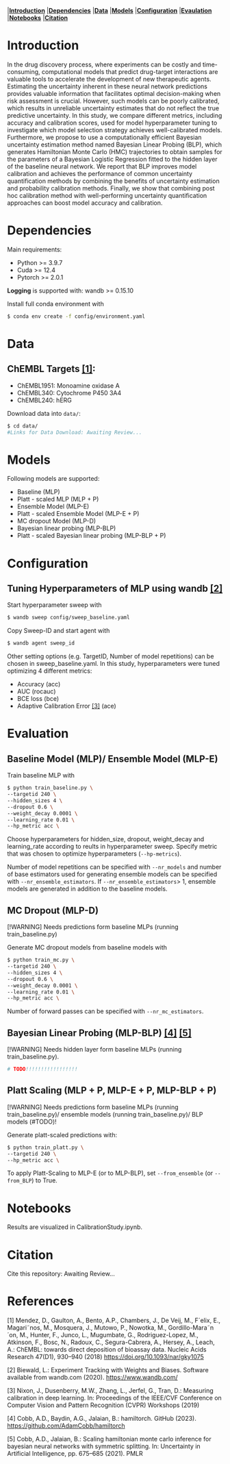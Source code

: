 |**[Introduction](#introduction)**
|**[Dependencies](#dependencies)**
|**[Data](#data)**
|**[Models](#models)**
|**[Configuration](#configuration)**
|**[Evaulation](#evaluation)**
|**[Notebooks](#notebooks)**
|**[Citation](#citation)**

# **Introduction**
In the drug discovery process, where experiments can be costly and time-consuming, computational models that predict drug-target interactions are valuable tools to accelerate the development of new therapeutic agents.
Estimating the uncertainty inherent in these neural network predictions provides valuable information that facilitates optimal decision-making when risk assessment is crucial.
However, such models can be poorly calibrated, which results in unreliable uncertainty estimates that do not reflect the true predictive uncertainty.
In this study, we compare different metrics, including accuracy and calibration scores, used for model hyperparameter tuning to investigate which model selection strategy achieves well-calibrated models.
Furthermore, we propose to use a computationally efficient Bayesian uncertainty estimation method named Bayesian Linear Probing (BLP), which generates Hamiltonian Monte Carlo (HMC) trajectories to obtain samples for the parameters of a Bayesian Logistic Regression fitted to the hidden layer of the baseline neural network.
We report that BLP improves model calibration and achieves the performance of common uncertainty quantification methods by combining the benefits of uncertainty estimation and probability calibration methods.
Finally, we show that combining post hoc calibration method with well-performing uncertainty quantification approaches can boost model accuracy and calibration.

# **Dependencies**

Main requirements:
- Python >= 3.9.7
- Cuda >= 12.4
- Pytorch >= 2.0.1

**Logging** is supported with: wandb >= 0.15.10

Install full conda environment with

```bash
$ conda env create -f config/environment.yaml
```


# **Data**
## ChEMBL Targets [[1]](#1):

- ChEMBL1951: Monoamine oxidase A
- ChEMBL340: Cytochrome P450 3A4
- ChEMBL240: hERG


Download data into ```data/```:

```bash
$ cd data/
#Links for Data Download: Awaiting Review...
```

# **Models**
Following models are supported:

- Baseline (MLP)
- Platt - scaled MLP (MLP + P)
- Ensemble Model (MLP-E)
- Platt - scaled Ensemble Model (MLP-E + P)
- MC dropout Model (MLP-D)
- Bayesian linear probing (MLP-BLP)
- Platt - scaled Bayesian linear probing (MLP-BLP + P)

# **Configuration**
## Tuning Hyperparameters of MLP using wandb [[2]](#2)

Start hyperparameter sweep with

```bash
$ wandb sweep config/sweep_baseline.yaml 

```

Copy Sweep-ID and start agent with 
```bash
$ wandb agent sweep_id 

```

Other setting options (e.g. TargetID, Number of model repetitions) can be chosen in sweep_baseline.yaml. 
In this study, hyperparameters were tuned optimizing 4 different metrics:

- Accuracy (acc)
- AUC (rocauc)
- BCE loss (bce)
- Adaptive Calibration Error [[3]](#3) (ace)

# **Evaluation**

## Baseline Model (MLP)/ Ensemble Model (MLP-E) 

Train baseline MLP with 

```bash
$ python train_baseline.py \
--targetid 240 \
--hidden_sizes 4 \
--dropout 0.6 \
--weight_decay 0.0001 \
--learning_rate 0.01 \
--hp_metric acc \
```
Choose hyperparameters for hidden_size, dropout, weight_decay and learning_rate according to reults in hyperparameter sweep. Specify metric that was chosen to optimize hyperparameters (```--hp-metrics```).

Number of model repetitions can be specified with ```--nr_models``` and number of base estimators used for generating ensemble models can be specified with ```--nr_ensemble_estimators```. If ```--nr_ensemble_estimators```> 1, ensemble models are generated in addition to the baseline models.

## MC Dropout (MLP-D)
[!WARNING]
Needs predictions form baseline MLPs (running train_baseline.py)

Generate MC dropout models from baseline models with

```bash
$ python train_mc.py \
--targetid 240 \
--hidden_sizes 4 \
--dropout 0.6 \
--weight_decay 0.0001 \
--learning_rate 0.01 \
--hp_metric acc \
```

Number of forward passes can be specified with ```--nr_mc_estimators```.

## Bayesian Linear Probing (MLP-BLP) [[4]](#4) [[5]](#5) 
[!WARNING]
Needs hidden layer form baseline MLPs (running train_baseline.py).

```bash
# TODO!!!!!!!!!!!!!!!!!
```

## Platt Scaling (MLP + P, MLP-E + P, MLP-BLP + P)
[!WARNING]
Needs predictions form baseline MLPs (running train_baseline.py)/ ensemble models (running train_baseline.py)/ BLP models (#TODO)!

Generate platt-scaled predictions with:
```bash
$ python train_platt.py \
--targetid 240 \
--hp_metric acc \
```

To apply Platt-Scaling to MLP-E (or to MLP-BLP), set ```--from_ensemble``` (or ```--from_BLP```) to True.

# **Notebooks**

Results are visualized in CalibrationStudy.ipynb.

# **Citation**

Cite this repository: Awaiting Review...

# **References**

<a id="1">[1]</a>  Mendez, D., Gaulton, A., Bento, A.P., Chambers, J., De Veij, M., F´elix, E., Magari˜nos, M., Mosquera, J., Mutowo, P., Nowotka, M., Gordillo-Mara˜n´on, M.,
Hunter, F., Junco, L., Mugumbate, G., Rodriguez-Lopez, M., Atkinson, F., Bosc, N., Radoux, C., Segura-Cabrera, A., Hersey, A., Leach, A.: ChEMBL: towards
direct deposition of bioassay data. Nucleic Acids Research 47(D1), 930–940 (2018) https://doi.org/10.1093/nar/gky1075

<a id="2">[2]</a> Biewald, L.: Experiment Tracking with Weights and Biases. Software available
from wandb.com (2020). https://www.wandb.com/

<a id="3">[3]</a>   Nixon, J., Dusenberry, M.W., Zhang, L., Jerfel, G., Tran, D.: Measuring calibration in deep learning. In: Proceedings of the IEEE/CVF Conference on Computer
Vision and Pattern Recognition (CVPR) Workshops (2019)

<a id="4">[4]</a>   Cobb, A.D., Baydin, A.G., Jalaian, B.: hamiltorch. GitHub (2023). https://github.com/AdamCobb/hamiltorch

<a id="5">[5]</a>   Cobb, A.D., Jalaian, B.: Scaling hamiltonian monte carlo inference for bayesian neural networks with symmetric splitting. In: Uncertainty in Artificial  Intelligence, pp. 675–685 (2021). PMLR







